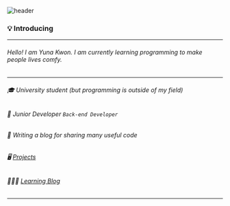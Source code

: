 
![header](https://capsule-render.vercel.app/api?type=soft&color=auto&height=150&section=header&text=Hi%20there!☺️&fontSize=50)

### 💡 Introducing

---

###### Hello!  I am Yuna Kwon. I am currently learning programming to make people lives comfy.
---
###### 🎓 University student (but programming is outside of my field)
###### 🌱 Junior Developer `Back-end Developer`
###### 📝 Writing a blog for sharing many useful code


######  🖥 [Projects](https://yuna1880.github.io/index.html)
######  👩🏻‍💻 [Learning Blog](https://blog.naver.com/yunang1880)

---


<!--
**yuna1880/yuna1880** is a ✨ _special_ ✨ repository because its `README.md` (this file) appears on your GitHub profile.



